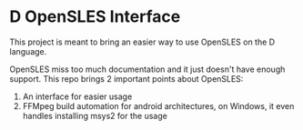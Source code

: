 # D OpenSLES Interface

This project is meant to bring an easier way to use OpenSLES on the D language.

OpenSLES miss too much documentation and it just doesn't have enough support.
This repo brings 2 important points about OpenSLES:

1. An interface for easier usage
2. FFMpeg build automation for android architectures, on Windows, it even handles installing msys2 for the usage